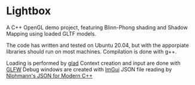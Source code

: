 # Lightbox

A C++ OpenGL demo project, featuring Blinn-Phong shading and Shadow Mapping using loaded GLTF models.

The code has written and tested on Ubuntu 20.04, but with the apporpiate libraries should run on most machines. Compilation is done with g++. 

Loading is performed by [glad](https://github.com/Dav1dde/glad)
Context creation and input are done with [GLFW](https://www.glfw.org/)
Debug windows are created with [ImGui](https://github.com/ocornut/imgui)
JSON file reading by [Nlohmann's JSON for Modern C++](https://github.com/nlohmann/json)
